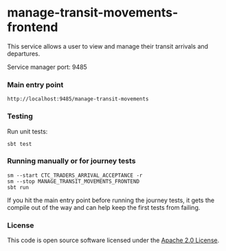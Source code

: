 
# manage-transit-movements-frontend

This service allows a user to view and manage their transit arrivals and departures.

Service manager port: 9485

### Main entry point

    http://localhost:9485/manage-transit-movements

### Testing

Run unit tests:

    sbt test


### Running manually or for journey tests

    sm --start CTC_TRADERS_ARRIVAL_ACCEPTANCE -r
    sm --stop MANAGE_TRANSIT_MOVEMENTS_FRONTEND
    sbt run

If you hit the main entry point before running the journey tests, it gets the compile out of the way and can help keep the first tests from failing.

### License

This code is open source software licensed under the [Apache 2.0 License]("http://www.apache.org/licenses/LICENSE-2.0.html").
